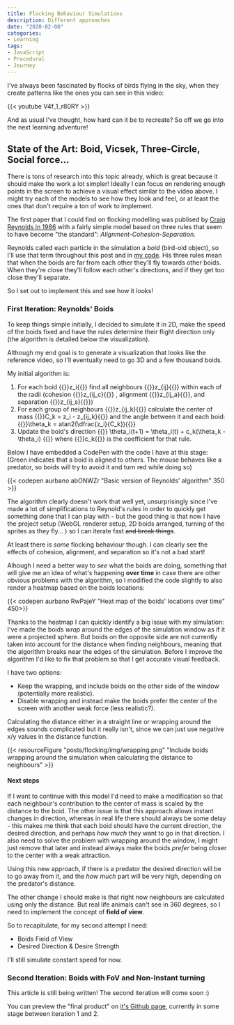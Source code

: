```yaml
---
title: Flocking Behaviour Simulations
description: Different approaches
date: "2020-02-08"
categories:
- Learning
tags:
- JavaScript
- Procedural
- Journey
---
```


I've always been fascinated by flocks of birds flying in the sky, when they create patterns like the ones you can see in this video:

{{< youtube V4f_1_r80RY >}}

And as usual I've thought, how hard can it be to recreate? So off we go into the next learning adventure!

## State of the Art: Boid, Vicsek, Three-Circle, Social force...

There is tons of research into this topic already, which is great because it should make the work a lot simpler! Ideally I can focus on rendering enough points in the screen to achieve a visual effect similar to the video above. I might try each of the models to see how they look and feel, or at least the ones that don't require a ton of work to implement.

The first paper that I could find on flocking modelling was publised by [Craig Reynolds in 1986](http://www.red3d.com/cwr/boids/) with a fairly simple model based on three rules that seem to have become "the standard": *Alignment-Cohesion-Separation*.

Reynolds called each particle in the simulation a *boid* (bird-oid object), so I'll use that term throughout this post and in [my code](https://github.com/aurbano/flock-webgl). His three rules mean that when the boids are far from each other they'll fly towards other boids. When they're close they'll follow each other's directions, and if they get too close they'll separate.

So I set out to implement this and see how it looks!

### First Iteration: Reynolds' Boids

To keep things simple initially, I decided to simulate it in 2D, make the speed of the boids fixed and have the rules determine their flight direction only (the algorithm is detailed below the visualization). 

Although my end goal is to generate a visualization that looks like the reference video, so I'll eventually need to go 3D and a few thousand boids.

My initial algorithm is:

1. For each boid {{<math-inline>}}z_i{{</math-inline>}} find all neighbours {{<math-inline>}}z_{ij}{{</math-inline>}} within each of the radii (cohesion {{<math-inline>}}z_{ij_c}{{</math-inline>}} , alignment {{<math-inline>}}z_{ij_a}{{</math-inline>}}, and separation {{<math-inline>}}z_{ij_s}{{</math-inline>}})
1. For each group of neighbours {{<math-inline>}}z_{ij_k}{{</math-inline>}} calculate the center of mass {{<math-inline>}}C_k = z_i - z_{ij_k}{{</math-inline>}} and the angle between it and each boid: {{<math-inline>}}\theta_k = atan2(\dfrac{z_i}{C_k}){{</math-inline>}}
1. Update the boid's direction {{<math-inline>}} \theta_i(t+1) = \theta_i(t) + c_k(\theta_k - \theta_i) {{</math-inline>}} where {{<math-inline>}}c_k{{</math-inline>}} is the coefficient for that rule.

Below I have embedded a CodePen with the code I have at this stage: (Green indicates that a boid is aligned to others. The mouse behaves like a predator, so boids will try to avoid it and turn red while doing so)

{{< codepen aurbano abONWZr "Basic version of Reynolds' algorithm" 350 >}}

The algorithm clearly doesn't work that well yet, unsurprisingly since I've made a lot of simplifications to Reynold's rules in order to quickly get something done that I can play with - but the good thing is that now I have the project setup (WebGL renderer setup, 2D boids arranged, turning of the sprites as they fly... ) so I can iterate fast <del title="Wait, wrong context!">and break things</del>.

At least there is *some* flocking behaviour though. I can clearly see the effects of cohesion, alignment, and separation so it's not a bad start!

Alhough I need a better way to *see* what the boids are doing, something that will give me an idea of what's happening **over time** in case there are other obvious problems with the algorithm, so I modified the code slightly to also render a heatmap based on the boids locations: 

{{< codepen aurbano RwPajeY "Heat map of the boids' locations over time" 450>}}

Thanks to the heatmap I can quickly identify a big issue with my simulation: I've made the boids *wrap* around the edges of the simulation window as if it were a projected sphere. But boids on the opposite side are not currently taken into account for the distance when finding neighbours, meaning that the algorithm breaks near the edges of the simulation. Before I improve the algorithm I'd like to fix that problem so that I get accurate visual feedback.

I have two options:

* Keep the wrapping, and include boids on the other side of the window (potentially more realistic).
* Disable wrapping and instead make the boids prefer the center of the screen with another weak force (less realistic?).

Calculating the distance either in a straight line or wrapping around the edges sounds complicated but it really isn't, since we can just use negative x/y values in the distance function.

{{< resourceFigure "posts/flocking/img/wrapping.png" "Include boids wrapping around the simulation when calculating the distance to neighbours" >}}

#### Next steps

If I want to continue with this model I'd need to make a modification so that each neighbour's contribution to the center of mass is scaled by the distance to the boid. The other issue is that this approach allows instant changes in direction, whereas in real life there should always be some delay - this makes me think that each boid should have the current direction, the desired direction, and perhaps *how much* they want to go in that direction. I also need to solve the problem with wrapping around the window, I might just remove that later and instead always make the boids *prefer* being closer to the center with a weak attraction.

Using this new approach, if there is a predator the desired direction will be to go away from it, and the *how much* part will be very high, depending on the predator's distance.

The other change I should make is that right now neighbours are calculated using only the distance. But real life animals can't see in 360 degrees, so I need to implement the concept of **field of view**.

So to recapitulate, for my second attempt I need:

* Boids Field of View
* Desired Direction & Desire Strength

I'll still simulate constant speed for now.

### Second Iteration: Boids with FoV and Non-Instant turning

This article is still being written! The second iteration will come soon :)

You can preview the "final product" on [it's Github page](https://aurbano.github.io/flock-webgl/), currently in some stage between iteration 1 and 2.

<!-- CodePen Embed Library -->
<script async src="https://assets.codepen.io/assets/embed/ei.js"></script>
